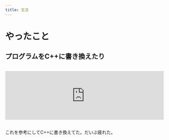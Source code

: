 ```yaml
---
title: 生活
---
```


# やったこと

## プログラムをC++に書き換えたり

<iframe class="hatenablogcard" style="width:100%;height:155px;margin:15px 0;max-width:680px;" title="HALとMakefileの構成でC++を使う | taniho's blog" src="https://hatenablog-parts.com/embed?url=http://blog.taniho.net/2017/07/HAL%e3%81%a8Makefile%e3%81%ae%e6%a7%8b%e6%88%90%e3%81%a7C-%e3%82%92%e4%bd%bf%e3%81%86/" frameborder="0" scrolling="no"></iframe>

これを参考にしてC++に書き換えてた。だいぶ疲れた。
